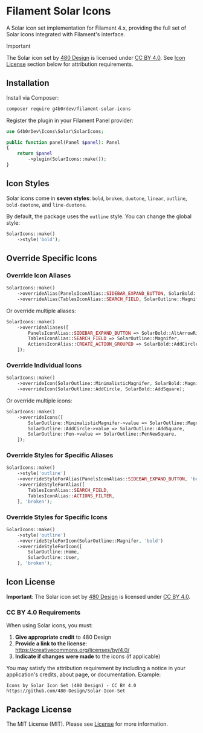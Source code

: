 # Filament Solar Icons

A Solar icon set implementation for Filament 4.x, providing the full set of Solar icons integrated with Filament's interface.

> [!IMPORTANT]
> The Solar icon set by [480 Design](https://github.com/480-Design/Solar-Icon-Set) is licensed under [CC BY 4.0](https://creativecommons.org/licenses/by/4.0/). See [Icon License](#icon-license) section below for attribution requirements.

## Installation

Install via Composer:
```bash
composer require g4b0rdev/filament-solar-icons
```

Register the plugin in your Filament Panel provider:
```php
use G4b0rDev\Icons\Solar\SolarIcons;

public function panel(Panel $panel): Panel
{
    return $panel
        ->plugin(SolarIcons::make());
}
```

## Icon Styles

Solar icons come in **seven styles**: `bold`, `broken`, `duotone`, `linear`, `outline`, `bold-duotone`, and `line-duotone`.

By default, the package uses the `outline` style. You can change the global style:

```php
SolarIcons::make()
    ->style('bold');
```

## Override Specific Icons

### Override Icon Aliases
```php
SolarIcons::make()
    ->overrideAlias(PanelsIconAlias::SIDEBAR_EXPAND_BUTTON, SolarBold::AltArrowRight)
    ->overrideAlias(TablesIconAlias::SEARCH_FIELD, SolarOutline::Magnifer);
```

Or override multiple aliases:
```php
SolarIcons::make()
    ->overrideAliases([
        PanelsIconAlias::SIDEBAR_EXPAND_BUTTON => SolarBold::AltArrowRight,
        TablesIconAlias::SEARCH_FIELD => SolarOutline::Magnifer,
        ActionsIconAlias::CREATE_ACTION_GROUPED => SolarBold::AddCircle,
    ]);
```

### Override Individual Icons
```php
SolarIcons::make()
    ->overrideIcon(SolarOutline::MinimalisticMagnifer, SolarBold::Magnifer)
    ->overrideIcon(SolarOutline::AddCircle, SolarBold::AddSquare);
```

Or override multiple icons:
```php
SolarIcons::make()
    ->overrideIcons([
        SolarOutline::MinimalisticMagnifer->value => SolarOutline::Magnifer,
        SolarOutline::AddCircle->value => SolarOutline::AddSquare,
        SolarOutline::Pen->value => SolarOutline::PenNewSquare,
    ]);
```

### Override Styles for Specific Aliases
```php
SolarIcons::make()
    ->style('outline')
    ->overrideStyleForAlias(PanelsIconAlias::SIDEBAR_EXPAND_BUTTON, 'bold')
    ->overrideStyleForAlias([
        TablesIconAlias::SEARCH_FIELD,
        TablesIconAlias::ACTIONS_FILTER,
    ], 'broken');
```

### Override Styles for Specific Icons
```php
SolarIcons::make()
    ->style('outline')
    ->overrideStyleForIcon(SolarOutline::Magnifer, 'bold')
    ->overrideStyleForIcon([
        SolarOutline::Home,
        SolarOutline::User,
    ], 'broken');
```

## Icon License

**Important**: The Solar icon set by [480 Design](https://github.com/480-Design/Solar-Icon-Set) is licensed under [CC BY 4.0](https://creativecommons.org/licenses/by/4.0/).

### CC BY 4.0 Requirements

When using Solar icons, you must:

1. **Give appropriate credit** to 480 Design
2. **Provide a link to the license**: https://creativecommons.org/licenses/by/4.0/
3. **Indicate if changes were made** to the icons (if applicable)

You may satisfy the attribution requirement by including a notice in your application's credits, about page, or documentation. Example:

```
Icons by Solar Icon Set (480 Design) - CC BY 4.0
https://github.com/480-Design/Solar-Icon-Set
```

## Package License
The MIT License (MIT). Please see [License](LICENSE.md) for more information.